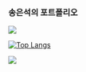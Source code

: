 ### 송은석의 포트폴리오

<img src="https://capsule-render.vercel.app/api?type=waving&height=200&text=은석's%20포트폴리오!&fontAlign=30&fontAlignY=40&color=gradient&fontSize=40&section=header" />



[![Top Langs](https://github-readme-stats.vercel.app/api/top-langs/?username=Ssong0515)](https://github.com/anuraghazra/github-readme-stats)




<img src="https://capsule-render.vercel.app/api?type=waving&color=gradient&height=150&section=footer" />